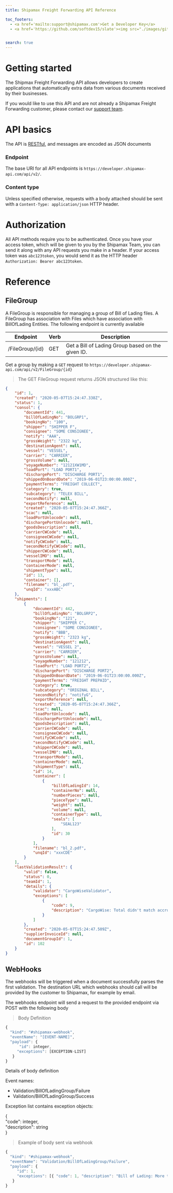 ```yaml
---
title: Shipamax Freight Forwarding API Reference	

toc_footers:	
  - <a href='mailto:support@shipamax.com'>Get a Developer Key</a>	
  - <a href='https://github.com/softdev15/slate'><img src="./images/github.png"/>Contribute to these Docs</a>	


search: true	
---	
```


# Getting started	

The Shipmax Freight Forwarding API allows developers to create applications that automatically extra data from various documents received by their businesses.	

If you would like to use this API and are not already a Shipamax Freight Forwarding customer, please contact our [support team](mailto:support@shipamax.com).	

# API basics

The API is [RESTful](https://en.wikipedia.org/wiki/Representational_state_transfer#Applied_to_Web_services), and messages are encoded as JSON documents

### Endpoint

The base URI for all API endpoints is `https://developer.shipamax-api.com/api/v2/`.

### Content type

Unless specified otherwise, requests with a body attached should be sent with a `Content-Type: application/json` HTTP header.

# Authorization

All API methods require you to be authenticated. Once you have your access token, which will be given to you by the Shipamax Team, you can send it along with any API requests you make in a header. If your access token was `abc123token`, you would send it as the HTTP header `Authorization: Bearer abc123token`.

# Reference


## FileGroup

A FileGroup is responsible for managing a group of Bill of Lading files. A FileGroup has association with Files which have association with BillOfLading Entities. The following endpoint is currently available

| Endpoint                   | Verb | Description                                                 |
| -------------------------- | ---- | ----------------------------------------------------------- |
| /FileGroup/{id}            | GET  | Get a Bill of Lading Group based on the given ID.           |

Get a group by making a `GET` request to `https://developer.shipamax-api.com/api/v2/FileGroup/{id}`

> The GET FileGroup request returns JSON structured like this:

```json
{
    "id": 1,
    "created": "2020-05-07T15:24:47.338Z",
    "status": 1,
    "consol": {
        "documentId": 441,
        "billOfLadingNo": "BOLGRP1",
        "bookingNo": "100",
        "shipper": "SHIPPER F",
        "consignee": "SOME CONSIGNEE",
        "notify": "AAA",
        "grossWeight": "2322 kg",
        "destinationAgent": null,
        "vessel": "VESSEL",
        "carrier": "CARRIER",
        "grossVolume": null,
        "voyageNumber": "12121XW1MD",
        "loadPort": "LOAD PORT1",
        "dischargePort": "DISCHARGE PORT1",
        "shippedOnBoardDate": "2019-06-01T23:00:00.000Z",
        "paymentTerms": "FREIGHT COLLECT",
        "category": true,
        "subcategory": "TELEX BILL",
        "secondNotify": null,
        "exportReference": null,
        "created": "2020-05-07T15:24:47.366Z",
        "scac": null,
        "loadPortUnlocode": null,
        "dischargePortUnlocode": null,
        "goodsDescription": null,
        "carrierCWCode": null,
        "consigneeCWCode": null,
        "notifyCWCode": null,
        "secondNotifyCWCode": null,
        "shipperCWCode": null,
        "vesselIMO": null,
        "transportMode": null,
        "containerMode": null,
        "shipmentType": null,
        "id": 13,
        "container": [],
        "filename": "bl_.pdf",
        "unqId": "xxxABC"
    },
    "shipments": [
        {
            "documentId": 442,
            "billOfLadingNo": "BOLGRP2",
            "bookingNo": "121",
            "shipper": "SHIPPER C",
            "consignee": "SOME CONSIGNEE",
            "notify": "BBB",
            "grossWeight": "2323 kg",
            "destinationAgent": null,
            "vessel": "VESSEL 2",
            "carrier": "CARRIER",
            "grossVolume": null,
            "voyageNumber": "121212",
            "loadPort": "LOAD PORT2",
            "dischargePort": "DISCHARGE PORT2",
            "shippedOnBoardDate": "2019-06-01T23:00:00.000Z",
            "paymentTerms": "FREIGHT PREPAID",
            "category": true,
            "subcategory": "ORIGINAL BILL",
            "secondNotify": "notifyG",
            "exportReference": null,
            "created": "2020-05-07T15:24:47.366Z",
            "scac": null,
            "loadPortUnlocode": null,
            "dischargePortUnlocode": null,
            "goodsDescription": null,
            "carrierCWCode": null,
            "consigneeCWCode": null,
            "notifyCWCode": null,
            "secondNotifyCWCode": null,
            "shipperCWCode": null,
            "vesselIMO": null,
            "transportMode": null,
            "containerMode": null,
            "shipmentType": null,
            "id": 14,
            "container": [
                {
                    "billOfLadingId": 14,
                    "containerNo": null,
                    "numberPieces": null,
                    "pieceType": null,
                    "weight": null,
                    "volume": null,
                    "containerType": null,
                    "seals": [
                        "SEAL123"
                    ],
                    "id": 30
                }
            ],
            "filename": "bl_2.pdf",
            "unqId": "xxxCDE"
        }
    ],
    "lastValidationResult": {
        "valid": false,
        "status": 0,
        "teamId": 1,
        "details": {
            "validator": "CargoWiseValidator",
            "exceptions": [
                {
                    "code": 9,
                    "description": "CargoWise: Total didn't match accruals"
                }
            ]
        },
        "created": "2020-05-07T15:24:47.509Z",
        "supplierInvoiceId": null,
        "documentGroupId": 1,
        "id": 102
    }
}
```

## WebHooks

The webhooks will be triggered when a document successfully parses the first validation. The destination URL which webhooks should call will be provided by the customer to Shipamax, for example by email.

The webhooks endpoint will send a request to the provided endpoint via POST with the following body

> Body Definition

```javascript
{
  "kind": "#shipamax-webhook",
  "eventName": "[EVENT-NAME]",
  "payload": {
      "id": integer,
     "exceptions": [EXCEPTION-LIST]
   }
}
```

Details of body definition

Event names:

- Validation/BillOfLadingGroup/Failure
- Validation/BillOfLadingGroup/Success

Exception list contains exception objects:

{  
 "code": integer,  
 "description": string  
}  

> Example of body sent via webhook

```javascript
{
  "kind": "#shipamax-webhook",
  "eventName": "Validation/BillOfLadingGroup/Failure",
  "payload": {
     "id": 1,
     "exceptions": [{ "code": 1, "description": "Bill of Lading: More than one MBL in group" }]
   } 
}
```

